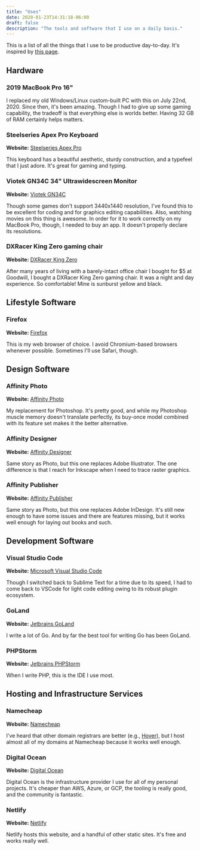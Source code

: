 ```yaml
---
title: "Uses"
date: 2020-01-23T14:31:18-06:00
draft: false
description: "The tools and software that I use on a daily basis."
---
```


This is a list of all the things that I use to be productive day-to-day. It's inspired by [this page](https://github.com/wesbos/awesome-uses).

## Hardware

### 2019 MacBook Pro 16"

I replaced my old Windows/Linux custom-built PC with this on July 22nd, 2020. Since then, it's been amazing. Though I had to give up some gaming capability, the tradeoff is that everything else is worlds better. Having 32 GB of RAM certainly helps matters.

### Steelseries Apex Pro Keyboard

**Website:** [Steelseries Apex Pro](https://steelseries.com/gaming-keyboards/apex-pro)

This keyboard has a beautiful aesthetic, sturdy construction, and a typefeel that I just adore. It's great for gaming and typing.

### Viotek GN34C 34" Ultrawidescreen Monitor

**Website:** [Viotek GN34C](https://viotek.com/viotek-gn34cx-34-ultrawide-qhd-curved-professional-monitor-100hz-219-freesync/)

Though some games don't support 3440x1440 resolution, I've found this to be excellent for coding and for graphics editing capabilities. Also, watching movies on this thing is awesome. In order for it to work correctly on my MacBook Pro, though, I needed to buy an app. It doesn't properly declare its resolutions. 

### DXRacer King Zero gaming chair

**Website:** [DXRacer King Zero](https://www.dxracer.com/au/en-au/product/1/gaming-chair/king-series/oh-kf00-nr-zero/)

After many years of living with a barely-intact office chair I bought for $5 at Goodwill, I bought a DXRacer King Zero gaming chair. It was a night and day experience. So comfortable! Mine is sunburst yellow and black.

## Lifestyle Software

### Firefox

**Website:** [Firefox](https://www.firefox.com/)

This is my web browser of choice. I avoid Chromium-based browsers whenever possible. Sometimes I'll use Safari, though.

## Design Software

### Affinity Photo

**Website:** [Affinity Photo](https://affinity.serif.com/photo/)

My replacement for Photoshop. It's pretty good, and while my Photoshop muscle memory doesn't translate
perfectly, its buy-once model combined with its feature set makes it the better alternative.

### Affinity Designer

**Website:** [Affinity Designer](https://affinity.serif.com/designer/)

Same story as Photo, but this one replaces Adobe Illustrator. The one difference is that I reach for
Inkscape when I need to trace raster graphics.

### Affinity Publisher

**Website:** [Affinity Publisher](https://affinity.serif.com/publisher/)

Same story as Photo, but this one replaces Adobe InDesign. It's still new enough to have some issues and
there are features missing, but it works well enough for laying out books and such.

## Development Software

### Visual Studio Code

**Website:** [Microsoft Visual Studio Code](https://code.visualstudio.com/)

Though I switched back to Sublime Text for a time due to its speed, I had to come back to VSCode for
light code editing owing to its robust plugin ecosystem.

### GoLand

**Website:** [Jetbrains GoLand](https://www.jetbrains.com/go/)

I write a lot of Go. And by far the best tool for writing Go has been GoLand.

### PHPStorm

**Website:** [Jetbrains PHPStorm](https://www.jetbrains.com/phpstorm/)

When I write PHP, this is the IDE I use most.

## Hosting and Infrastructure Services

### Namecheap

**Website:** [Namecheap](https://www.namecheap.com/)

I've heard that other domain registrars are better (e.g., [Hover](https://www.hover.com/)), but I host almost all of my domains
at Namecheap because it works well enough.

### Digital Ocean

**Website:** [Digital Ocean](https://www.digitalocean.com/)

Digital Ocean is the infrastructure provider I use for all of my personal projects. It's cheaper than
AWS, Azure, or GCP, the tooling is really good, and the community is fantastic.

### Netlify

**Website:** [Netlify](https://www.netlify.com/)

Netlify hosts this website, and a handful of other static sites. It's free and works really well.
